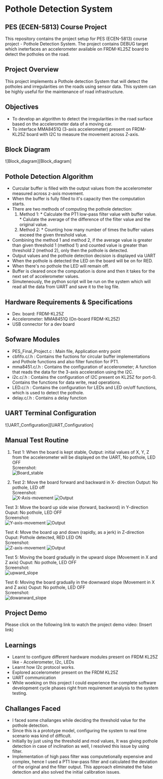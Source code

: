 # Pothole Detection System

## PES (ECEN-5813) Course Project

This repository contains the project setup for PES (ECEN-5813) course project - Pothole Detection System. 
The project contains DEBUG target which ineterfaces an accelerometer available on FRDM-KL25Z board to detect the potholes on the road.

## Project Overview

This project implements a Pothole detection System that will detect the potholes and irregularities on the roads using sensor data. This system can be highly useful for the maintenance of road infrastructure.

## Objectives
* To develop an algorithm to detect the irregularities in the road surface based on the accelerometer data of a moving car.
* To interface MMA8451Q (3-axis accelerometer) present on FRDM-KL25Z board with I2C to measure the movement across Z-axis.

## Block Diagram
![Block_diagram][Block_diagram]

## Pothole Detection Algorithm
* Curcular buffer is filled with the output values from the accelerometer measured across z-axis movement.
* When the buffer is fully filled to it's capacity then the computation starts.
* There are two methods of computing the pothole detection:
  1. Method 1: * Calculate the PT1 low-pass filter value with buffer value.
               * Calulate the average of the difference of the filter value and the original value.
  2. Method 2: * Counting how many number of times the buffer values exceed the given threshold value.
* Combining the method 1 and method 2, if the average value is greater than given threshold 1 (method 1) and counted value is greater than threshold 2 (method 2), only then the pothole is detected.
* Output values and the pothole detection decision is displayed via UART
* When the pothole is detected the LED on the board will be on for RED.
* When there's no pothole the LED will remain off.
* Buffer is cleared once the computation is done and then it takes for the next set of accelerometer values.
* Simuteneously, the python script will be run on the system which will read all the data from UART and save it to the log file.


## Hardware Requirements & Specifications
* Dev. board: FRDM-KL25Z
* Accelerometer: MMA8451Q (On-board FRDM-KL25Z)
* USB connector for a dev board

## Sofware Modules
* PES_Final_Project.c : Main file, Application entry point
* cbfifo.c/.h         : Contains the fuctions for circular buffer implementations and Pothole functions and also filter function for PT1.
* mma8451.c/.h        : Contains the configuration of accelerometer; A function that reads the data for the 3-axis acceleration using the I2C.
* i2c.c/.h            : Contains the configuration of I2C present on KL25Z for port-0. Contains the functions for data write, read operations.
* LED.c/.h            : Contains the configuration for LEDs and LED on/off functions, which is used to detect the pothole.
* delay.c/.h          : Contains a delay function

## UART Terminal Configuration
![UART_Configuration][UART_Configuration]

## Manual Test Routine
1. Test 1:
  When the board is kept stable, 
  Output: initial values of X, Y, Z from the accelerometer will be displayed on the UART, No pothole, LED OFF
  <br>Screenshot:  
   ![Board_stable](screenshots/1.png)
  

2. Test 2:
Move the board forward and backward in X- direction
Output: No pothole, LED off
  <br>Screenshot:  
   ![X-Axis-movement](screenshots/3.png)
   ![Output](screenshots/4.png)

Test 3:
Move the board up side wise (forward, backword) in Y-direction
Ouput: No pothole, LED OFF
  <br>Screenshot:  
   ![Y-axis-movement](screenshots/5.png)
   ![Output](screenshots/6.png)

Test 4:
Move the board up and down (rapidly, as a jerk) in Z-direction
Ouput: Pothole detected, RED LED ON
  <br>Screenshot:  
   ![Z-axis-movement](screenshots/7.png)
   ![Output](screenshots/8.png)

Test 5:
Moving the board gradually in the upward slope (Movement in X and Z axis)
Ouput: No pothole, LED OFF
  <br>Screenshot:  
   ![upward_slope](screenshots/9.png)
   

Test 6:
Moving the board gradually in the downward slope (Movement in X and Z axis)
Ouput: No pothole, LED OFF
  <br>Screenshot:  
   ![dowanward_slope](screenshots/10.png)
  


## Project Demo
Please click on the following link to watch the project demo video:
(Insert link)

## Learnings 
* Learnt to configure different hardware modules present on FRDM KL25Z like - Accelerometer, I2c, LEDs
* Learnt how I2c protocol works.
* Explored accelerometer present on the FRDM KL25Z
* UART communication
* While woeking on this project I could experience the complete software development cycle phases right from requirement analysis to the system testing.

## Challanges Faced
* I faced some challanges while deciding the threshold value for the pothole detection.
* Since this is a prototype model, configuring the system to real time scenario was kind of difficult.
* Initially by just using the threshold and mod values, It was giving pothole detection in case of inclination as well, I resolved this issue by using filter.
* Implementation of high pass filter was computetionally expensive and complex, hence I used a PT1 low-pass filter and calculated the deviation of the original and the filter output. This approach eliminated the false detection and also solved the initial calibration issues.
